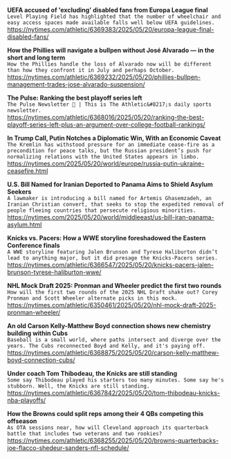 **UEFA accused of 'excluding' disabled fans from Europa League final**\
`Level Playing Field has highlighted that the number of wheelchair and easy access spaces made available falls well below UEFA guidelines.`\
https://nytimes.com/athletic/6369383/2025/05/20/europa-league-final-disabled-fans/

**How the Phillies will navigate a bullpen without José Alvarado — in the short and long term**\
`How the Phillies handle the loss of Alvarado now will be different than how they confront it in July and perhaps October.`\
https://nytimes.com/athletic/6369232/2025/05/20/phillies-bullpen-management-trades-jose-alvarado-suspension/

**The Pulse: Ranking the best playoff series left**\
`The Pulse Newsletter 📣 | This is The Athletic&#8217;s daily sports newsletter.`\
https://nytimes.com/athletic/6368016/2025/05/20/ranking-the-best-playoff-series-left-plus-an-argument-over-college-football-rankings/

**In Trump Call, Putin Notches a Diplomatic Win, With an Economic Caveat**\
`The Kremlin has withstood pressure for an immediate cease-fire as a precondition for peace talks, but the Russian president’s push for normalizing relations with the United States appears in limbo.`\
https://nytimes.com/2025/05/20/world/europe/russia-putin-ukraine-ceasefire.html

**U.S. Bill Named for Iranian Deported to Panama Aims to Shield Asylum Seekers**\
`A lawmaker is introducing a bill named for Artemis Ghasemzadeh, an Iranian Christian convert, that seeks to stop the expedited removal of people fleeing countries that persecute religious minorities.`\
https://nytimes.com/2025/05/20/world/middleeast/us-bill-iran-panama-asylum.html

**Knicks vs. Pacers: How a WWE storyline foreshadowed the Eastern Conference finals**\
`A WWE storyline featuring Jalen Brunson and Tyrese Haliburton didn’t lead to anything major, but it did presage the Knicks-Pacers series.`\
https://nytimes.com/athletic/6366547/2025/05/20/knicks-pacers-jalen-brunson-tyrese-haliburton-wwe/

**NHL Mock Draft 2025: Pronman and Wheeler predict the first two rounds**\
`How will the first two rounds of the 2025 NHL Draft shake out? Corey Pronman and Scott Wheeler alternate picks in this mock.`\
https://nytimes.com/athletic/6350461/2025/05/20/nhl-mock-draft-2025-pronman-wheeler/

**An old Carson Kelly-Matthew Boyd connection shows new chemistry building within Cubs**\
`Baseball is a small world, where paths intersect and diverge over the years. The Cubs reconnected Boyd and Kelly, and it's paying off.`\
https://nytimes.com/athletic/6368875/2025/05/20/carson-kelly-matthew-boyd-connection-cubs/

**Under coach Tom Thibodeau, the Knicks are still standing**\
`Some say Thibodeau played his starters too many minutes. Some say he's stubborn. Well, the Knicks are still standing.`\
https://nytimes.com/athletic/6367842/2025/05/20/tom-thibodeau-knicks-nba-playoffs/

**How the Browns could split reps among their 4 QBs competing this offseason**\
`As OTA sessions near, how will Cleveland approach its quarterback battle that includes two veterans and two rookies?`\
https://nytimes.com/athletic/6368255/2025/05/20/browns-quarterbacks-joe-flacco-shedeur-sanders-nfl-schedule/

